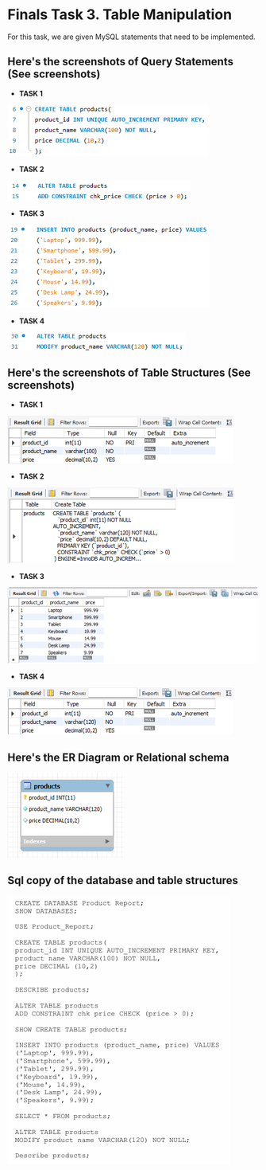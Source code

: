 # Finals Task 3. Table Manipulation
For this task, we are given MySQL statements that need to be implemented.
## Here's the screenshots of Query Statements (See screenshots)
- **TASK 1**

![Sample Output](images/QS_TASK_1.png)
- **TASK 2**

![Sample Output](images/QS_TASK_2.png)
- **TASK 3**

![Sample Output](images/QS_TASK_3.png)
- **TASK 4**

![Sample Output](images/QS_TASK_4.png)
## Here's the screenshots of Table Structures (See screenshots)
- **TASK 1**

![Sample Output](images/TS_TASK_1.png)
- **TASK 2**

![Sample Output](images/TS_TASK_2.png)
- **TASK 3**
  
![Sample Output](images/TS_TASK_3.png)
- **TASK 4**

![Sample Output](images/TS_TASK_4.png)
## Here's the ER Diagram or Relational schema 
![Sample Output](images/ERD_TASK_3.png)
## Sql copy of the database and table structures
![SQL COPY](images/sql_copy_3.png)
